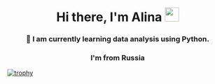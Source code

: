 <h1 align="center">Hi there, I'm Alina</a> 
<img src="https://github.com/blackcater/blackcater/raw/main/images/Hi.gif" height="32"/></h1>
<h3 align="center">🔭 I am currently learning data analysis using Python.</h3>
<h3 align="center">I'm from Russia </h3>

[![trophy](https://github-profile-trophy.vercel.app/?username=Alina1303)](https://github.com/ryo-ma/github-profile-trophy)
